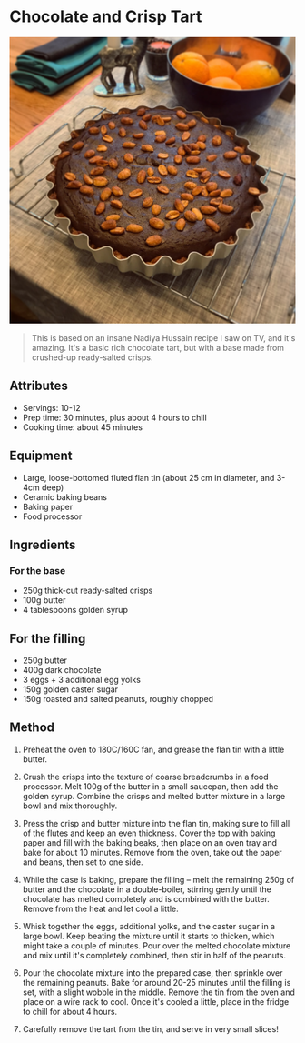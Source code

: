 # Chocolate and Crisp Tart

![](./chocolate_tart.jpg)

> This is based on an insane Nadiya Hussain recipe I saw on TV, and it's amazing. It's a basic rich chocolate tart, but with a base made from crushed-up ready-salted crisps.

## Attributes

- Servings: 10-12
- Prep time: 30 minutes, plus about 4 hours to chill
- Cooking time: about 45 minutes

## Equipment

- Large, loose-bottomed fluted flan tin (about 25 cm in diameter, and 3-4cm deep)
- Ceramic baking beans
- Baking paper
- Food processor

## Ingredients

### For the base

- 250g thick-cut ready-salted crisps
- 100g butter
- 4 tablespoons golden syrup

## For the filling

- 250g butter
- 400g dark chocolate
- 3 eggs + 3 additional egg yolks
- 150g golden caster sugar
- 150g roasted and salted peanuts, roughly chopped

## Method

1. Preheat the oven to 180C/160C fan, and grease the flan tin with a little butter.

2. Crush the crisps into the texture of coarse breadcrumbs in a food processor. Melt 100g of the butter in a small saucepan, then add the golden syrup. Combine the crisps and melted butter mixture in a large bowl and mix thoroughly.

3. Press the crisp and butter mixture into the flan tin, making sure to fill all of the flutes and keep an even thickness. Cover the top with baking paper and fill with the baking beaks, then place on an oven tray and bake for about 10 minutes. Remove from the oven, take out the paper and beans, then set to one side.

4. While the case is baking, prepare the filling – melt the remaining 250g of butter and the chocolate in a double-boiler, stirring gently until the chocolate has melted completely and is combined with the butter. Remove from the heat and let cool a little.

5. Whisk together the eggs, additional yolks, and the caster sugar in a large bowl. Keep beating the mixture until it starts to thicken, which might take a couple of minutes. Pour over the melted chocolate mixture and mix until it's completely combined, then stir in half of the peanuts.

6. Pour the chocolate mixture into the prepared case, then sprinkle over the remaining peanuts. Bake for around 20-25 minutes until the filling is set, with a slight wobble in the middle. Remove the tin from the oven and place on a wire rack to cool. Once it's cooled a little, place in the fridge to chill for about 4 hours.

7. Carefully remove the tart from the tin, and serve in very small slices!
